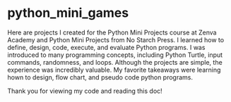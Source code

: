 # python_mini_games
Here are projects I created for the Python Mini Projects course at Zenva Academy and Python Mini Projects from No Starch Press. I learned how to define, design, code, execute, and evaluate Python programs.
I was introduced to many programming concepts, including Python Turtle, input commands, randomness, and loops. Although the projects are simple, the experience 
was incredibly valuable. My favorite takeaways were learning hown to design, flow chart, and pseudo code python programs.

Thank you for viewing my code and reading this doc!
